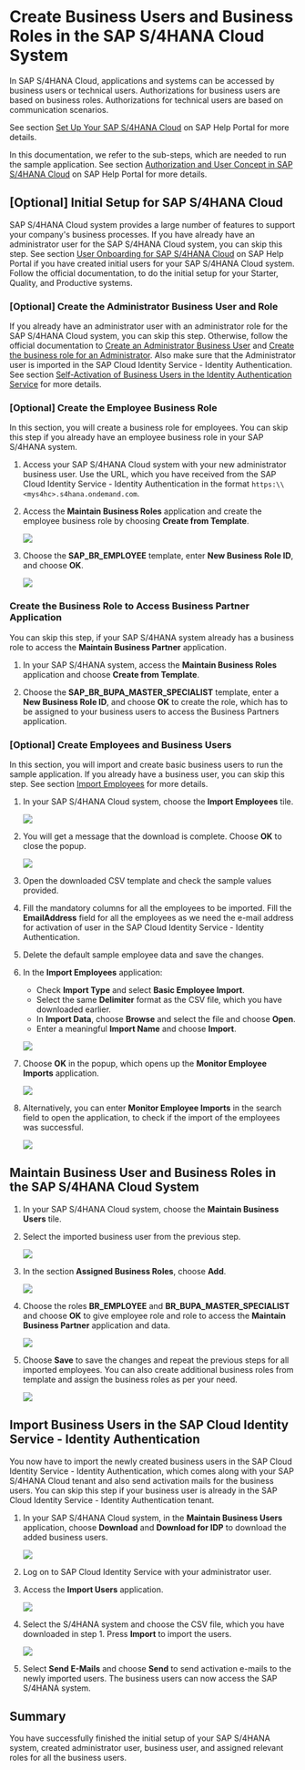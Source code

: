 # Create Business Users and Business Roles in the SAP S/4HANA Cloud System

In SAP S/4HANA Cloud, applications and systems can be accessed by business users or technical users. Authorizations for business users are based on business roles. Authorizations for technical users are based on communication scenarios.

See section [Set Up Your SAP S/4HANA Cloud](https://help.sap.com/docs/SAP_S4HANA_CLOUD/b249d650b15e4b3d9fc2077ee921abd0/a231ac4439e24935b0447bc49e75995c.html) on SAP Help Portal for more details.

In this documentation, we refer to the sub-steps, which are needed to run the sample application. See section [Authorization and User Concept in SAP S/4HANA Cloud](https://help.sap.com/docs/SAP_S4HANA_CLOUD/b249d650b15e4b3d9fc2077ee921abd0/bbae7c15953443fea0b5b0211488e919.html) on SAP Help Portal for more details.


## [Optional] Initial Setup for SAP S/4HANA Cloud

SAP S/4HANA Cloud system provides a large number of features to support your company's business processes.
If you have already have an administrator user for the SAP S/4HANA Cloud system, you can skip this step. See section [User Onboarding for SAP S/4HANA Cloud](https://help.sap.com/docs/SAP_S4HANA_CLOUD/b249d650b15e4b3d9fc2077ee921abd0/30415f166409468689b31571989e4b95.html) on SAP Help Portal if you have created initial users for your SAP S/4HANA Cloud system. Follow the official documentation, to do the initial setup for your Starter, Quality, and Productive systems.

### [Optional] Create the Administrator Business User and Role

If you already have an administrator user with an administrator role for the SAP S/4HANA Cloud system, you can skip this step. Otherwise, follow the official documentation to [Create an Administrator Business User](https://help.sap.com/docs/SAP_S4HANA_CLOUD/b249d650b15e4b3d9fc2077ee921abd0/f5064daae98044809f29046df1b8c0da.html) and [Create the business role for an Administrator](https://help.sap.com/docs/SAP_S4HANA_CLOUD/55a7cb346519450cb9e6d21c1ecd6ec1/8fa28e0107984d42a99b9eea67856cea.html?version=2208.500). Also make sure that the Administrator user is imported in the SAP Cloud Identity Service - Identity Authentication. See section [Self-Activation of Business Users in the Identity Authentication Service](https://help.sap.com/docs/SAP_S4HANA_CLOUD/b249d650b15e4b3d9fc2077ee921abd0/7471582739dc4bb38a291859d82f7d47.html) for more details.

### [Optional] Create the Employee Business Role

In this section, you will create a business role for employees. You can skip this step if you already have an employee business role in your SAP S/4HANA system.

1. Access your SAP S/4HANA Cloud system with your new administrator business user. Use the URL, which you have received from the SAP Cloud Identity Service - Identity Authentication in the format `https:\\<mys4hc>.s4hana.ondemand.com`.

2. Access the **Maintain Business Roles** application and create the employee business role by choosing **Create from Template**.

   ![](./images/maintainBusinessRoles01.png)

3. Choose the **SAP\_BR\_EMPLOYEE** template, enter **New Business Role ID**, and choose **OK**.

   ![](./images/maintainBusinessRoles02.png)

### Create the Business Role to Access Business Partner Application

You can skip this step, if your SAP S/4HANA system already has a business role to access the **Maintain Business Partner** application.

1. In your SAP S/4HANA system, access the **Maintain Business Roles** application and choose **Create from Template**.

2. Choose the **SAP\_BR\_BUPA_MASTER\_SPECIALIST** template, enter a **New Business Role ID**, and choose **OK** to create the role, which has to be assigned to your business users to access the Business Partners application.

### [Optional] Create Employees and Business Users

In this section, you will import and create basic business users to run the sample application. If you already have a business user, you can skip this step. See section [Import Employees](https://help.sap.com/docs/SAP_S4HANA_CLOUD/0bebd08dffca45afa67b1f751199afd0/1b32df57f8c2073ee10000000a4450e5.html) for more details.

1. In your SAP S/4HANA Cloud system, choose the **Import Employees** tile.

   ![](./images/importEmployee01.png)

2. You will get a message that the download is complete. Choose **OK** to close the popup.

   ![](./images/importEmployee02.png)

3. Open the downloaded CSV template and check the sample values provided.

4. Fill the mandatory columns for all the employees to be imported. Fill the **EmailAddress** field for all the employees as we need the e-mail address for activation of user in the SAP Cloud Identity Service - Identity Authentication.

5. Delete the default sample employee data and save the changes.

6. In the **Import Employees** application:
   - Check **Import Type** and select **Basic Employee Import**.
   - Select the same **Delimiter** format as the CSV file, which you have downloaded earlier.
   - In **Import Data**, choose **Browse** and select the file and choose **Open**.
   - Enter a meaningful **Import Name** and choose **Import**.

   ![](./images/importEmployee03.png)

7. Choose **OK** in the popup, which opens up the **Monitor Employee Imports** application.

   ![](./images/importEmployee05.png)

8. Alternatively, you can enter **Monitor Employee Imports** in the search field to open the application, to check if the import of the employees was successful.

   ![](./images/importEmployee04.png)


## Maintain Business User and Business Roles in the SAP S/4HANA Cloud System

1. In your SAP S/4HANA Cloud system, choose the **Maintain Business Users** tile.

2. Select the imported business user from the previous step.

   ![](./images/maintainBusinessUsers01.png)

3. In the section **Assigned Business Roles**, choose **Add**.

   ![](./images/maintainBusinessUsers02.png)

4. Choose the roles **BR\_EMPLOYEE** and **BR\_BUPA\_MASTER\_SPECIALIST** and choose **OK** to give employee role and role to access the **Maintain Business Partner** application and data.

   ![](./images/maintainBusinessUsers03.png)

5. Choose **Save** to save the changes and repeat the previous steps for all imported employees. You can also create additional business roles from template and assign the business roles as per your need.

   ![](./images/maintainBusinessUsers04.png)

## Import Business Users in the SAP Cloud Identity Service - Identity Authentication

You now have to import the newly created business users in the SAP Cloud Identity Service - Identity Authentication, which comes along with your SAP S/4HANA Cloud tenant and also send activation mails for the business users. You can skip this step if your business user is already in the SAP Cloud Identity Service - Identity Authentication tenant.

1. In your SAP S/4HANA Cloud system, in the **Maintain Business Users** application, choose **Download** and **Download for IDP** to download the added business users.

   ![](./images/importUsersToIAS01.png)

2. Log on to SAP Cloud Identity Service with your administrator user.

3. Access the **Import Users** application.
   
   ![](./images/importUsersToIAS04.png)
   
4. Select the S/4HANA system and choose the CSV file, which you have downloaded in step 1. Press **Import** to import the users.

   ![](./images/importUsersToIAS02.png)



5. Select **Send E-Mails** and choose **Send** to send activation e-mails to the newly imported users. The business users can now access the SAP S/4HANA system.


## Summary

You have successfully finished the initial setup of your SAP S/4HANA system, created administrator user, business user, and assigned relevant roles for all the business users.
